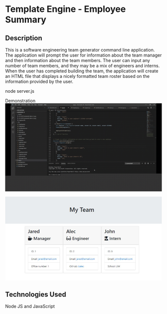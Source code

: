 # Template Engine - Employee Summary

## Description

This is a software engineering team generator command line application. The application will prompt the user for information about the team manager and then information about the team members. The user can input any number of team members, and they may be a mix of engineers and interns. When the user has completed building the team, the application will create an HTML file that displays a nicely formatted team roster based on the information provided by the user. 

node server.js


Demonstration
![README GIF](https://github.com/marianacode/Template-Engine---Employee-Summary/blob/master/Demo/Employee%20Summary.gif)

<img src="./Assets/Capture.JPG" alt="Employee Template"> 


## Technologies Used

Node JS and JavaScript






 

